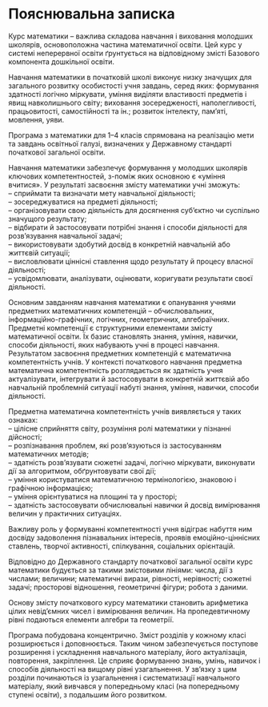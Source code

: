 Пояснювальна записка
=============================================
<p>Курс математики – важлива складова навчання і виховання молодших школярів, основоположна частина математичної освіти. Цей курс у системі неперервної освіти ґрунтується на відповідному змісті Базового компонента дошкільної освіти.</p>
<p>Навчання математики в початковій школі виконує низку значущих для загального розвитку особистості учня завдань, серед яких: формування здатності логічно міркувати, уміння виділяти властивості предметів і явищ навколишнього світу; виховання зосередженості, наполегливості, працьовитості, самостійності та ін.; розвиток інтелекту, пам’яті, мовлення, уяви.</p>
<p>Програма з математики для 1–4 класів спрямована на реалізацію мети та завдань освітньої галузі, визначених у Державному стандарті початкової загальної освіти.<p>
<p>Навчання математики забезпечує формування у молодших школярів ключових компетентностей, з-поміж яких основною є «уміння вчитися». У результаті засвоєння змісту математики учні зможуть:<br>
&#8211 сприймати та визначати мету навчальної діяльності;<br>
&#8211 зосереджуватися на предметі діяльності;<br>
&#8211 організовувати свою діяльність для досягнення суб’єктно чи суспільно значущого результату;<br>
&#8211 відбирати й застосовувати потрібні знання і способи діяльності для розв’язування навчальної задачі;<br>
&#8211 використовувати здобутий досвід в конкретній навчальній або життєвій ситуації;<br>
&#8211 висловлювати ціннісні ставлення щодо результату й процесу власної діяльності;<br>
&#8211 усвідомлювати, аналізувати, оцінювати, коригувати результати своєї діяльності.<br>
<p>Основним завданням навчання математики є опанування учнями предметних математичних компетенцій – обчислювальних, інформаційно-графічних, логічних, геометричних, алгебраїчних. Предметні компетенції є структурними елементами змісту математичної освіти. Їх базис становлять знання, уміння, навички, способи діяльності, яких набувають учні в процесі навчання. Результатом засвоєння предметних компетенцій є математична компетентність учнів. У контексті початкового навчання предметна математична компетентність розглядається як здатність учня актуалізувати, інтегрувати й застосовувати в конкретній життєвій або навчальній проблемній ситуації набуті знання, уміння, навички, способи діяльності.</p>
<p>Предметна математична компетентність учнів виявляється у таких ознаках:<br>
&#8211 цілісне сприйняття світу, розуміння ролі математики у пізнанні дійсності; <br>
&#8211 розпізнавання проблем, які розв’язуються із застосуванням математичних методів; <br>
&#8211 здатність розв’язувати сюжетні задачі, логічно міркувати, виконувати дії за алгоритмом, обґрунтовувати свої дії; <br>
&#8211 уміння користуватися математичною термінологією, знаковою і графічною інформацією;<br>
&#8211 уміння орієнтуватися на площині та у просторі;<br>
&#8211 здатність застосовувати обчислювальні навички й досвід вимірювання величин у практичних ситуаціях.<br>
<p>Важливу роль у формуванні компетентності учня відіграє набуття ним досвіду задоволення пізнавальних інтересів, проявів емоційно-ціннісних ставлень, творчої активності, спілкування, соціальних орієнтацій.</p> 

<p>Відповідно до Державного стандарту початкової загальної освіти курс математики будується за такими змістовими лініями: числа, дії з числами; величини; математичні вирази, рівності, нерівності; сюжетні задачі; просторові відношення, геометричні фігури; робота з даними.</p>
<p>Основу змісту початкового курсу математики становить арифметика цілих невід’ємних чисел і вимірювання величин. На пропедевтичному рівні подаються елементи алгебри та геометрії.</p>
<p>Програма побудована концентрично. Зміст розділів у кожному класі розширюється і доповнюється. Таким чином забезпечується поступове розширення і ускладнення навчального матеріалу, його актуалізація, повторення, закріплення. Це сприяє формуванню знань, умінь, навичок і способів діяльності на вищому рівні узагальнення. У зв’язку з цим розділи починаються із узагальнення і систематизації навчального матеріалу, який вивчався у попередньому класі (на попередньому ступені освіти), з подальшим його розвитком.</p>